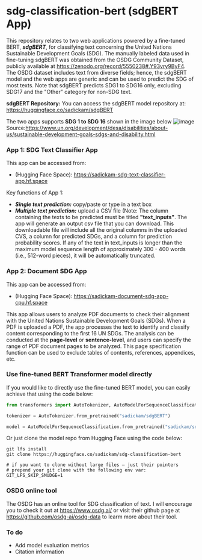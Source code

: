# sdg-classification-bert (sdgBERT App)
This repository relates to two web applications powered by a fine-tuned BERT, _**sdgBERT**_, for classifying text concerning the United Nations Sustainable Development Goals (SDG). The manually labeled data used in fine-tuning sdgBERT was obtained from the OSDG Community Dataset, publicly available at https://zenodo.org/record/5550238#.Y93vry9ByF4. The OSDG dataset includes text from diverse fields; hence, the sdgBERT model and the web apps are generic and can be used to predict the SDG of most texts. Note that sdgBERT predicts SDG1 to SDG16 only, excluding SDG17 and the "Other" category for non-SDG text. 

**sdgBERT Repository:** You can access the sdgBERT model repository at: https://huggingface.co/sadickam/sdgBERT

The two apps supports **SDG 1 to SDG 16** shown in the image below
![image](https://user-images.githubusercontent.com/73560591/216751462-ced482ba-5d8e-48aa-9a48-5557979a35f1.png)
Source:https://www.un.org/development/desa/disabilities/about-us/sustainable-development-goals-sdgs-and-disability.html

### App 1: SDG Text Classifier App
This app can be accessed from: 
- (Hugging Face Space): https://sadickam-sdg-text-classifier-app.hf.space 

Key functions of App 1:
- _**Single text prediction:**_ copy/paste or type in a text box
- _**Multiple text prediction:**_ upload a CSV file (Note: The column containing the texts to be predicted must be titled **"text_inputs"**. The app will generate an output csv file that you can download. This downloadable file will include all the original columns in the uploaded CVS, a column for predicted SDGs, and a column for prediction probability scores. If any of the text in text_inputs is longer than the maximum model sequence length of approximately 300 - 400 words (i.e., 512-word pieces), it will be automatically truncated. 

### App 2: Document SDG App
This app can be accessed from: 
- (Hugging Face Space): https://sadickam-document-sdg-app-cpu.hf.space 

This app allows users to analyze PDF documents to check their alignment with the United Nations Sustainable Development Goals (SDGs). When a PDF is uploaded a PDF, the app processes the text to identify and classify content corresponding to the first 16 UN SDGs. The analysis can be conducted at the **page-level** or **sentence-level**, and users can specify the range of PDF document pages to be analyzed. This page specification function can be used to exclude tables of contents, references, appendices, etc.   


### Use fine-tuned BERT Transformer model directly
If you would like to directly use the fine-tuned BERT model, you can easily achieve that using the code below: 
```python
from transformers import AutoTokenizer, AutoModelForSequenceClassification

tokenizer = AutoTokenizer.from_pretrained("sadickam/sdgBERT")

model = AutoModelForSequenceClassification.from_pretrained("sadickam/sdgBERT")
```
Or just clone the model repo from Hugging Face using the code below:
```
git lfs install
git clone https://huggingface.co/sadickam/sdg-classification-bert

# if you want to clone without large files – just their pointers
# prepend your git clone with the following env var:
GIT_LFS_SKIP_SMUDGE=1
```

### OSDG online tool
The OSDG has an online tool for SDG clsssification of text. I will encourage you to check it out at https://www.osdg.ai/ or visit their github page at https://github.com/osdg-ai/osdg-data to learm more about their tool.

### To do
- Add model evaluation metrics
- Citation information
